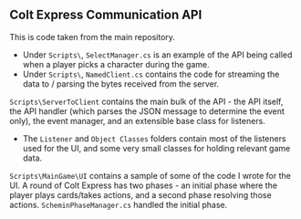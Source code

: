 ## Colt Express Communication API

This is code taken from the main repository.
- Under `Scripts\`, `SelectManager.cs` is an example of the API being called when a player picks a character during the game.
- Under `Scripts\`, `NamedClient.cs` contains the code for streaming the data to / parsing the bytes received from the server.

`Scripts\ServerToClient` contains the main bulk of the API - the API itself, the API handler (which parses the JSON message to determine the event only), the event manager, and an extensible base class for listeners.
- The `Listener` and `Object Classes` folders contain most of the listeners used for the UI, and some very small classes for holding relevant game data.

`Scripts\MainGame\UI` contains a sample of some of the code I wrote for the UI. A round of Colt Express has two phases - an initial phase where the player plays cards/takes actions, and a second phase resolving those actions. `ScheminPhaseManager.cs` handled the initial phase.